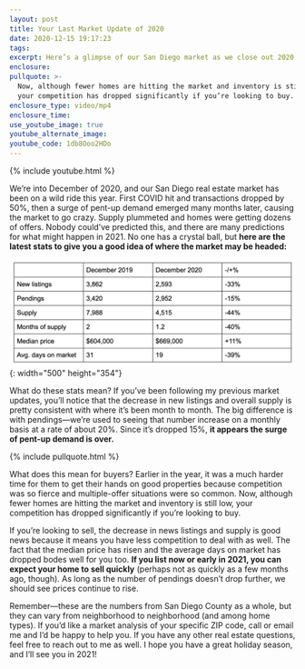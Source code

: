 ```yaml
---
layout: post
title: Your Last Market Update of 2020
date: 2020-12-15 19:17:23
tags:
excerpt: Here’s a glimpse of our San Diego market as we close out 2020.
enclosure:
pullquote: >-
  Now, although fewer homes are hitting the market and inventory is still low,
  your competition has dropped significantly if you’re looking to buy.
enclosure_type: video/mp4
enclosure_time:
use_youtube_image: true
youtube_alternate_image:
youtube_code: 1db8Ooo2HDo
---
```


{% include youtube.html %}

We’re into December of 2020, and our San Diego real estate market has been on a wild ride this year. First COVID hit and transactions dropped by 50%, then a surge of pent-up demand emerged many months later, causing the market to go crazy. Supply plummeted and homes were getting dozens of offers. Nobody could’ve predicted this, and there are many predictions for what might happen in 2021. No one has a crystal ball, but **here are the latest stats to give you a good idea of where the market may be headed:**

![](/uploads/screen-shot-2020-12-15-at-1-14-31-pm.png){: width="500" height="354"}

What do these stats mean? If you’ve been following my previous market updates, you’ll notice that the decrease in new listings and overall supply is pretty consistent with where it’s been month to month. The big difference is with pendings—we’re used to seeing that number increase on a monthly basis at a rate of about 20%. Since it’s dropped 15%, **it appears the surge of pent-up demand is over.**&nbsp;

{% include pullquote.html %}

What does this mean for buyers? Earlier in the year, it was a much harder time for them to get their hands on good properties because competition was so fierce and multiple-offer situations were so common. Now, although fewer homes are hitting the market and inventory is still low, your competition has dropped significantly if you’re looking to buy.&nbsp;

If you’re looking to sell, the decrease in news listings and supply is good news because it means you have less competition to deal with as well. The fact that the median price has risen and the average days on market has dropped bodes well for you too. **If you list now or early in 2021, you can expect your home to sell quickly** (perhaps not as quickly as a few months ago, though). As long as the number of pendings doesn’t drop further, we should see prices continue to rise.&nbsp;

Remember—these are the numbers from San Diego County as a whole, but they can vary from neighborhood to neighborhood (and among home types). If you’d like a market analysis of your specific ZIP code, call or email me and I’d be happy to help you. If you have any other real estate questions, feel free to reach out to me as well. I hope you have a great holiday season, and I’ll see you in 2021\!&nbsp;
